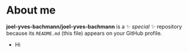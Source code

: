 # About me


**joel-yves-bachmann/joel-yves-bachmann** is a ✨ _special_ ✨ repository because its `README.md` (this file) appears on your GitHub profile.

- Hi

